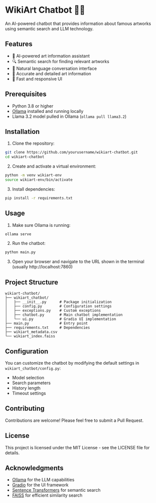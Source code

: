 # WikiArt Chatbot 👨‍🎨

An AI-powered chatbot that provides information about famous artworks using semantic search and LLM technology.

## Features

- 🤖 AI-powered art information assistant
- 🔍 Semantic search for finding relevant artworks
- 💬 Natural language conversation interface
- 🎯 Accurate and detailed art information
- 🚀 Fast and responsive UI

## Prerequisites

- Python 3.8 or higher
- [Ollama](https://ollama.ai/) installed and running locally
- Llama 3.2 model pulled in Ollama (`ollama pull llama3.2`)

## Installation

1. Clone the repository:

```bash
git clone https://github.com/yourusername/wikiart-chatbot.git
cd wikiart-chatbot
```

2. Create and activate a virtual environment:

```bash
python -m venv wikiart-env
source wikiart-env/bin/activate
```

3. Install dependencies:

```bash
pip install -r requirements.txt
```

## Usage

1. Make sure Ollama is running:

```bash
ollama serve
```

2. Run the chatbot:

```bash
python main.py
```

3. Open your browser and navigate to the URL shown in the terminal (usually http://localhost:7860)

## Project Structure

```
wikiart-chatbot/
├── wikiart_chatbot/
│   ├── __init__.py      # Package initialization
│   ├── config.py        # Configuration settings
│   ├── exceptions.py    # Custom exceptions
│   ├── chatbot.py       # Main chatbot implementation
│   └── ui.py            # Gradio UI implementation
├── main.py              # Entry point
├── requirements.txt     # Dependencies
├── wikiart_metadata.csv
└── wikiart_index.faiss
```

## Configuration

You can customize the chatbot by modifying the default settings in `wikiart_chatbot/config.py`:

- Model selection
- Search parameters
- History length
- Timeout settings

## Contributing

Contributions are welcome! Please feel free to submit a Pull Request.

## License

This project is licensed under the MIT License - see the LICENSE file for details.

## Acknowledgments

- [Ollama](https://ollama.ai/) for the LLM capabilities
- [Gradio](https://gradio.app/) for the UI framework
- [Sentence Transformers](https://www.sbert.net/) for semantic search
- [FAISS](https://github.com/facebookresearch/faiss) for efficient similarity search
